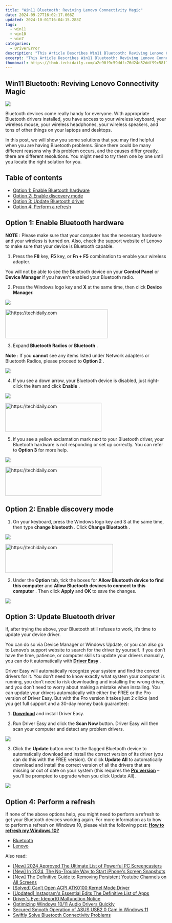 ```yaml
---
title: "Win11 Bluetooth: Reviving Lenovo Connectivity Magic"
date: 2024-09-27T16:02:17.066Z
updated: 2024-10-01T16:04:15.288Z
tags:
  - win11
  - win10
  - win7
categories:
  - DriverError
description: "This Article Describes Win11 Bluetooth: Reviving Lenovo Connectivity Magic"
excerpt: "This Article Describes Win11 Bluetooth: Reviving Lenovo Connectivity Magic"
thumbnail: https://thmb.techidaily.com/a2e90f9c59ddfc76d24d52ddf99c58f1453c310ceab2f51cc25530b47d90892e.jpg
---
```


## Win11 Bluetooth: Reviving Lenovo Connectivity Magic

![](https://images.drivereasy.com/wp-content/uploads/2016/12/img_585b7caa008f0.png)

 Bluetooth devices come really handy for everyone. With appropriate Bluetooth drivers installed, you have access to your wireless keyboard, your wireless mouse, your wireless headphones, your wireless speakers, and tons of other things on your laptops and desktops.

 In this post, we will show you some solutions that you may find helpful when you are having Bluetooth problems. Since there could be many different reasons why this problem occurs, and the causes differ greatly, there are different resolutions. You might need to try them one by one until you locate the right solution for you.

## Table of contents

* [Option 1: Enable Bluetooth hardware](https://review-au.sjv.io/wqnrq3)
* [Option 2: Enable discovery mode](https://homestyler.sjv.io/y209g3)
* [Option 3: Update Bluetooth driver](https://lightailing.sjv.io/k0ez0m)
* [Option 4: Perform a refresh](https://collovinc.sjv.io/jrkzwp)

## Option 1: Enable Bluetooth hardware

**NOTE** : Please make sure that your computer has the necessary hardware and your wireless is turned on. Also, check the support website of Lenovo to make sure that your device is Bluetooth capable.

 1) Press the **F8**  key, **F5**  key, or **Fn + F5** combination to enable your wireless adapter.

 You will not be able to see the Bluetooth device on your **Control Panel** or **Device Manager** if you haven’t enabled your Bluetooth radio.

 2) Press the Windows logo key and **X** at the same time, then click **Device Manager.**

![](https://images.drivereasy.com/wp-content/uploads/2016/12/img_585b7a64714f6.png)

<!-- affiliate ads begin -->
<a href="https://wigfever.sjv.io/c/5597632/2014853/22899" target="_top" id="2014853">
  <img src="//a.impactradius-go.com/display-ad/22899-2014853" border="0" alt="https://techidaily.com" width="320" height="90"/>
</a>
<img height="0" width="0" src="https://wigfever.sjv.io/i/5597632/2014853/22899" style="position:absolute;visibility:hidden;" border="0" />
<!-- affiliate ads end -->

 3) Expand **Bluetooth Radios**  or **Bluetooth** .

**Note** : If you **cannot** see any items listed under Network adapters or Bluetooth Radios, please proceed to **Option 2** .

![](https://images.drivereasy.com/wp-content/uploads/2016/12/img_585b7d4daf634.png)

 4) If you see a down arrow, your Bluetooth device is disabled, just right-click the item and click **Enable** .

![](https://images.drivereasy.com/wp-content/uploads/2016/12/img_585b810d497f1.png)

<!-- affiliate ads begin -->
<a href="https://aligracehair.sjv.io/c/5597632/2006941/19272" target="_top" id="2006941">
  <img src="//a.impactradius-go.com/display-ad/19272-2006941" border="0" alt="https://techidaily.com" width="300" height="90"/>
</a>
<img height="0" width="0" src="https://aligracehair.sjv.io/i/5597632/2006941/19272" style="position:absolute;visibility:hidden;" border="0" />
<!-- affiliate ads end -->

 5) If you see a yellow exclamation mark next to your Bluetooth driver, your Bluetooth hardware is not responding or set up correctly. You can refer to **Option 3** for more help.

![](https://images.drivereasy.com/wp-content/uploads/2016/12/img_585b7eec55846.png)

<!-- affiliate ads begin -->
<a href="https://aligracehair.sjv.io/c/5597632/1948876/19272" target="_top" id="1948876">
  <img src="//a.impactradius-go.com/display-ad/19272-1948876" border="0" alt="https://techidaily.com" width="300" height="90"/>
</a>
<img height="0" width="0" src="https://aligracehair.sjv.io/i/5597632/1948876/19272" style="position:absolute;visibility:hidden;" border="0" />
<!-- affiliate ads end -->

## Option 2: Enable discovery mode

 1) On your keyboard, press the Windows logo key and S at the same time, then type **change bluetooth** . Click **Change Bluetooth** .

![](https://images.drivereasy.com/wp-content/uploads/2017/10/img_59e564dcca0a6.png)

<!-- affiliate ads begin -->
<a href="https://aligracehair.sjv.io/c/5597632/2135416/19272" target="_top" id="2135416">
  <img src="//a.impactradius-go.com/display-ad/19272-2135416" border="0" alt="https://techidaily.com" width="336" height="90"/>
</a>
<img height="0" width="0" src="https://aligracehair.sjv.io/i/5597632/2135416/19272" style="position:absolute;visibility:hidden;" border="0" />
<!-- affiliate ads end -->

 2) Under the **Option** tab, tick the boxes for **Allow Bluetooth device to find this computer**  and **Allow Bluetooth devices to connect to this computer** . Then click **Apply** and **OK** to save the changes.

![](https://images.drivereasy.com/wp-content/uploads/2016/12/img_585b83d2895e7.png)

## Option 3: Update Bluetooth driver

 If, after trying the above, your Bluetooth still refuses to work, it’s time to update your device driver.

 You can do so via Device Manager or Windows Update, or you can also go to Lenovo’s support website to search for the driver by yourself. If you don’t have the time, patience, or computer skills to update your drivers manually, you can do it automatically with **[Driver Easy](https://tools.techidaily.com/drivereasy/download/)**  .

 Driver Easy will automatically recognize your system and find the correct drivers for it. You don’t need to know exactly what system your computer is running, you don’t need to risk downloading and installing the wrong driver, and you don’t need to worry about making a mistake when installing. You can update your drivers automatically with either the FREE or the Pro version of Driver Easy. But with the Pro version it takes just 2 clicks (and you get full support and a 30-day money back guarantee):

 1) **[Download](https://tools.techidaily.com/drivereasy/download/)**  and install Driver Easy.

 2) Run Driver Easy and click the **Scan Now** button. Driver Easy will then scan your computer and detect any problem drivers.

![](https://images.drivereasy.com/wp-content/uploads/2021/11/bluetooth-driver-scan.jpg)

 3) Click the **Update** button next to the flagged Bluetooth device to automatically download and install the correct version of its driver (you can do this with the FREE version). Or click **Update All** to automatically download and install the correct version of all the drivers that are missing or out of date on your system (this requires the **[Pro version](https://tools.techidaily.com/drivereasy/download/)** [](https://tools.techidaily.com/drivereasy/download/) – you’ll be prompted to upgrade when you click Update All).

![](https://images.drivereasy.com/wp-content/uploads/2021/11/bluetooth-driver.jpg)

## Option 4: Perform a refresh

 If none of the above options help, you might need to perform a refresh to get your Bluetooth devices working again. For more information as to how to perform a refresh on Windows 10, please visit the following post: **[How to refresh my Windows 10?](https://tools.techidaily.com/drivereasy/download/)**

* [Bluetooth](https://store.drivereasy.com/order/cart.php?PRODS=4731822&QTY=1&AFFILIATE=108875)
* [Lenovo](https://tools.techidaily.com/drivereasy/download/)

<ins class="adsbygoogle"
     style="display:block"
     data-ad-format="autorelaxed"
     data-ad-client="ca-pub-7571918770474297"
     data-ad-slot="1223367746"></ins>

<ins class="adsbygoogle"
     style="display:block"
     data-ad-client="ca-pub-7571918770474297"
     data-ad-slot="8358498916"
     data-ad-format="auto"
     data-full-width-responsive="true"></ins>

<span class="atpl-alsoreadstyle">Also read:</span>
<div><ul>
<li><a href="https://desktop-recording.techidaily.com/new-2024-approved-the-ultimate-list-of-powerful-pc-screencasters/"><u>[New] 2024 Approved The Ultimate List of Powerful PC Screencasters</u></a></li>
<li><a href="https://desktop-recording.techidaily.com/new-in-2024-the-no-trouble-way-to-start-iphones-screen-snapshots/"><u>[New] In 2024, The No-Trouble Way to Start iPhone's Screen Snapshots</u></a></li>
<li><a href="https://facebook-video-share.techidaily.com/new-the-definitive-guide-to-removing-persistent-youtube-channels-on-all-screens/"><u>[New] The Definitive Guide to Removing Persistent Youtube Channels on All Screens</u></a></li>
<li><a href="https://driver-error.techidaily.com/solved-cant-open-acpi-atk0100-kernel-mode-driver/"><u>[Solved] Can’t Open ACPI ATK0100 Kernel Mode Driver</u></a></li>
<li><a href="https://instagram-video-recordings.techidaily.com/updated-instagrams-essential-edits-the-definitive-list-of-apps/"><u>[Updated] Instagram's Essential Edits The Definitive List of Apps</u></a></li>
<li><a href="https://driver-error.techidaily.com/drivers-eye-ideport0-malfunction-notice/"><u>Driver's Eye: Ideport0 Malfunction Notice</u></a></li>
<li><a href="https://driver-install.techidaily.com/optimizing-windows-1011-audio-drivers-quickly/"><u>Optimizing Windows 10/11 Audio Drivers Quickly</u></a></li>
<li><a href="https://driver-error.techidaily.com/secured-smooth-operation-of-asus-usb20-cam-in-windows-11/"><u>Secured Smooth Operation of ASUS USB2.0 Cam in Windows 11</u></a></li>
<li><a href="https://driver-error.techidaily.com/swiftly-solve-bluetooth-connectivity-problems/"><u>Swiftly Solve Bluetooth Connectivity Problems</u></a></li>
</ul></div>

